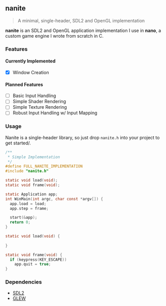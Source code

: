 ## nanite
> A minimal, single-header, SDL2 and OpenGL implementation

**nanite** is an SDL2 and OpenGL application implementation I use in **nano**, a custom game engine I wrote from scratch in C.

### Features
#### Currently Implemented
- [x] Window Creation

#### Planned Features
- [ ] Basic Input Handling
- [ ] Simple Shader Rendering
- [ ] Simple Texture Rendering
- [ ] Robust Input Handling w/ Input Mapping

### Usage
Nanite is a single-header library, so just drop `nanite.h` into your project to get started/.
```c
/**
 * Simple Implementation
 */
#define FULL_NANITE_IMPLEMENTATION
#include "nanite.h"

static void load(void);
static void frame(void);

static Application app;
int WinMain(int argc, char const *argv[]) {
  app.load = load;
  app.step = frame;

  start(&app);
  return 0;
}

static void load(void) {
  
}

static void frame(void) {
  if (keypress(KEY_ESCAPE))
    app.quit = true;
}
```

### Dependencies
- [SDL2](https://www.libsdl.org/)
- [GLEW](http://glew.sourceforge.net/)
